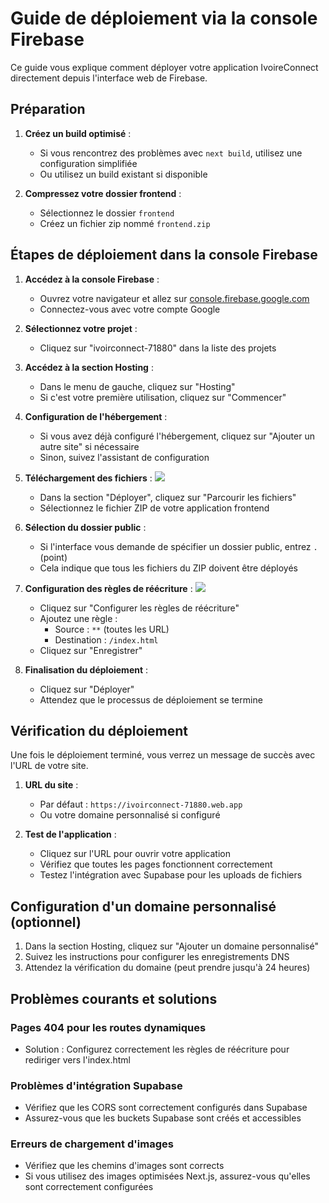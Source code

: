 # Guide de déploiement via la console Firebase

Ce guide vous explique comment déployer votre application IvoireConnect directement depuis l'interface web de Firebase.

## Préparation

1. **Créez un build optimisé** :
   - Si vous rencontrez des problèmes avec `next build`, utilisez une configuration simplifiée
   - Ou utilisez un build existant si disponible

2. **Compressez votre dossier frontend** :
   - Sélectionnez le dossier `frontend`
   - Créez un fichier zip nommé `frontend.zip`

## Étapes de déploiement dans la console Firebase

1. **Accédez à la console Firebase** :
   - Ouvrez votre navigateur et allez sur [console.firebase.google.com](https://console.firebase.google.com)
   - Connectez-vous avec votre compte Google

2. **Sélectionnez votre projet** :
   - Cliquez sur "ivoirconnect-71880" dans la liste des projets

3. **Accédez à la section Hosting** :
   - Dans le menu de gauche, cliquez sur "Hosting"
   - Si c'est votre première utilisation, cliquez sur "Commencer"

4. **Configuration de l'hébergement** :
   - Si vous avez déjà configuré l'hébergement, cliquez sur "Ajouter un autre site" si nécessaire
   - Sinon, suivez l'assistant de configuration

5. **Téléchargement des fichiers** :
   ![](https://storage.googleapis.com/firebase-console-img/deploy-step1.png)
   - Dans la section "Déployer", cliquez sur "Parcourir les fichiers"
   - Sélectionnez le fichier ZIP de votre application frontend

6. **Sélection du dossier public** :
   - Si l'interface vous demande de spécifier un dossier public, entrez `.` (point)
   - Cela indique que tous les fichiers du ZIP doivent être déployés

7. **Configuration des règles de réécriture** :
   ![](https://storage.googleapis.com/firebase-console-img/deploy-step2.png)
   - Cliquez sur "Configurer les règles de réécriture"
   - Ajoutez une règle :
     - Source : `**` (toutes les URL)
     - Destination : `/index.html`
   - Cliquez sur "Enregistrer"

8. **Finalisation du déploiement** :
   - Cliquez sur "Déployer"
   - Attendez que le processus de déploiement se termine

## Vérification du déploiement

Une fois le déploiement terminé, vous verrez un message de succès avec l'URL de votre site.

1. **URL du site** :
   - Par défaut : `https://ivoirconnect-71880.web.app`
   - Ou votre domaine personnalisé si configuré

2. **Test de l'application** :
   - Cliquez sur l'URL pour ouvrir votre application
   - Vérifiez que toutes les pages fonctionnent correctement
   - Testez l'intégration avec Supabase pour les uploads de fichiers

## Configuration d'un domaine personnalisé (optionnel)

1. Dans la section Hosting, cliquez sur "Ajouter un domaine personnalisé"
2. Suivez les instructions pour configurer les enregistrements DNS
3. Attendez la vérification du domaine (peut prendre jusqu'à 24 heures)

## Problèmes courants et solutions

### Pages 404 pour les routes dynamiques
- Solution : Configurez correctement les règles de réécriture pour rediriger vers l'index.html

### Problèmes d'intégration Supabase
- Vérifiez que les CORS sont correctement configurés dans Supabase
- Assurez-vous que les buckets Supabase sont créés et accessibles

### Erreurs de chargement d'images
- Vérifiez que les chemins d'images sont corrects
- Si vous utilisez des images optimisées Next.js, assurez-vous qu'elles sont correctement configurées
